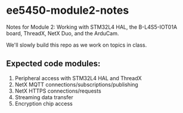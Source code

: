 # ee5450-module2-notes
Notes for Module 2: Working with STM32L4 HAL, the B-L4S5-IOT01A board, ThreadX, NetX Duo, and the ArduCam.

We'll slowly build this repo as we work on topics in class.

## Expected code modules:

1. Peripheral access with STM32L4 HAL and ThreadX
2. NetX MQTT connections/subscriptions/publishing
3. NetX HTTPS connections/requests
4. Streaming data transfer
5. Encryption chip access
